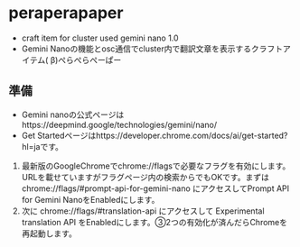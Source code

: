 # peraperapaper
- craft item for cluster used gemini nano 1.0
- Gemini Nanoの機能とosc通信でcluster内で翻訳文章を表示するクラフトアイテム( β)ぺらぺらぺーぱー

## 準備
- Gemini nanoの公式ページはhttps://deepmind.google/technologies/gemini/nano/
- Get Startedページはhttps://developer.chrome.com/docs/ai/get-started?hl=jaです。
1. 最新版のGoogleChromeでchrome://flagsで必要なフラグを有効にします。URLを載せていますがフラグページ内の検索からでもOKです。まずは chrome://flags/#prompt-api-for-gemini-nano にアクセスしてPrompt API for Gemini NanoをEnabledにします。
2. 次に chrome://flags/#translation-api にアクセスして Experimental translation API をEnabledにします。③2つの有効化が済んだらChromeを再起動します。
